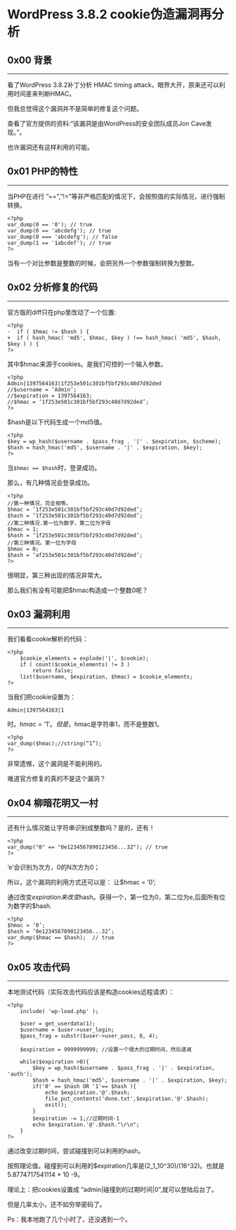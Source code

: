 # WordPress 3.8.2 cookie伪造漏洞再分析

0x00 背景
-------

* * *

看了WordPress 3.8.2补丁分析 HMAC timing attack，眼界大开，原来还可以利用时间差来判断HMAC。

但我总觉得这个漏洞并不是简单的修复这个问题。

查看了官方提供的资料:“该漏洞是由WordPress的安全团队成员Jon Cave发现。”。

也许漏洞还有这样利用的可能。

0x01 PHP的特性
-----------

* * *

当PHP在进行 ”==”,”!=”等非严格匹配的情况下，会按照值的实际情况，进行强制转换。

```
<?php
var_dump(0 == '0'); // true
var_dump(0 == 'abcdefg'); // true  
var_dump(0 === 'abcdefg'); // false
var_dump(1 == '1abcdef'); // true  
?>

```

当有一个对比参数是整数的时候，会把另外一个参数强制转换为整数。

0x02 分析修复的代码
------------

* * *

官方版的diff只在php里改动了一个位置:

```
<?php
-  if ( $hmac != $hash ) {  
+  if ( hash_hmac( 'md5', $hmac, $key ) !== hash_hmac( 'md5', $hash, $key ) ) { 
?>

```

其中$hmac来源于cookies。是我们可控的一个输入参数。

```
<?php
Admin|1397564163|1f253e501c301bf5bf293c40d7d92ded
//$username = ‘Admin’;
//$expiration = 1397564163;
//$hmac = ‘1f253e501c301bf5bf293c40d7d92ded’;
?>

```

$hash是以下代码生成一个md5值。

```
<?php
$key = wp_hash($username . $pass_frag . '|' . $expiration, $scheme);
$hash = hash_hmac('md5', $username . '|' . $expiration, $key);
?>

```

当`$hmac == $hash`时，登录成功。

那么，有几种情况会登录成功。

```
<?php
//第一种情况，完全相等。
$hmac = ‘1f253e501c301bf5bf293c40d7d92ded’;
$hash = ‘1f253e501c301bf5bf293c40d7d92ded’;
//第二种情况.第一位为数字，第二位为字母
$hmac = 1;
$hash = ‘1f253e501c301bf5bf293c40d7d92ded’;
//第三种情况。第一位为字母
$hmac = 0;
$hash = ‘af253e501c301bf5bf293c40d7d92ded’;
?>

```

很明显，第三种出现的情况非常大。

那么我们有没有可能把$hmac构造成一个整数0呢？

0x03 漏洞利用
---------

* * *

我们看看cookie解析的代码：

```
<?php
    $cookie_elements = explode('|', $cookie);
    if ( count($cookie_elements) != 3 )
        return false;
    list($username, $expiration, $hmac) = $cookie_elements;
?>

```

当我们把cookie设置为：

```
Admin|1397564163|1

```

时。$hmac=’1’。但是，$hmac是字符串1，而不是整数1。

```
<?php
var_dump($hmac);//string(“1”);
?>

```

非常遗憾，这个漏洞是不能利用的。

难道官方修复的真的不是这个漏洞？

0x04 柳暗花明又一村
------------

* * *

还有什么情况能让字符串识别成整数吗？是的，还有！

```
<?php
var_dump("0" == "0e1234567890123456...32"); // true
?>

```

‘e’会识别为次方，0的N次方为0；

所以，这个漏洞的利用方式还可以是： 让$hmac = ‘0’;

通过改变$expiration来改变$hash。获得一个，第一位为0，第二位为e,后面所有位为数字的$hash.

```
<?php
$hmac = ‘0’;
$hash = ‘0e1234567890123456...32’;
var_dump($hmac == $hash);  // true
?>

```

0x05 攻击代码
---------

* * *

本地测试代码（实际攻击代码应该是构造cookies远程请求）：

```
<?php
    include( 'wp-load.php' );

    $user = get_userdata(1);
    $username = $user->user_login;
    $pass_frag = substr($user->user_pass, 8, 4);

    $expiration = 9999999999; //设置一个很大的过期时间，然后递减

    while($expiration >0){
        $key = wp_hash($username . $pass_frag . '|' . $expiration, 'auth');
        $hash = hash_hmac('md5', $username . '|' . $expiration, $key);
        if('0' == $hash OR '1'== $hash ){
            echo $expiration.'@'.$hash;
            file_put_contents('done.txt',$expiration.'@'.$hash);
            exit();
        }
        $expiration -= 1;//过期时间-1
        echo $expiration.'@'.$hash."\r\n";
    }
?>

```

通过改变过期时间，尝试碰撞到可以利用的hash。

按照理论值。碰撞到可以利用的$expiration几率是(2_1_10^30)/(16^32)。也就是5.8774717541114 * 10 -9。

理论上：把cookies设置成 “admin|碰撞到的过期时间|0”,就可以登陆后台了。

但是几率太小，还不如穷举密码了。

Ps：我本地跑了几个小时了，还没遇到一个。